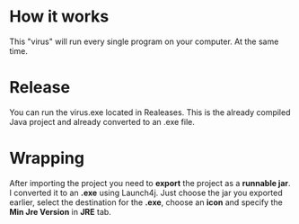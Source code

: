 # How it works
This "virus" will run every single program on your computer. At the same time.

# Release
You can run the virus.exe located in Realeases.
This is the already compiled Java project and already converted to an .exe file.

# Wrapping
After importing the project you need to **export** the project as a **runnable jar**.
I converted it to an **.exe** using Launch4j. Just choose the jar you exported earlier, 
select the destination for the **.exe**, choose an **icon** and specify the **Min Jre Version** in **JRE** tab.
